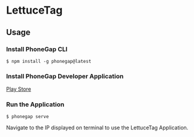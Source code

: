 # LettuceTag

## Usage

### Install PhoneGap CLI

    $ npm install -g phonegap@latest

### Install PhoneGap Developer Application

[Play Store](https://play.google.com/store/apps/details?id=com.adobe.phonegap.app)

### Run the Application

    $ phonegap serve

Navigate to the IP displayed on terminal to use the LettuceTag Application.
